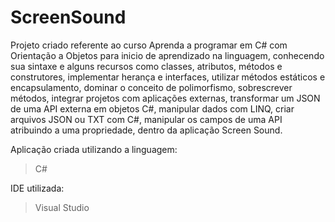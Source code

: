# ScreenSound
Projeto criado referente ao curso Aprenda a programar em C# com Orientação a Objetos para inicio de aprendizado na linguagem, conhecendo sua sintaxe e alguns recursos como classes, atributos, métodos e construtores, implementar herança e interfaces, utilizar métodos estáticos e encapsulamento, dominar o conceito de polimorfismo, sobrescrever métodos, integrar projetos com aplicações externas, transformar um JSON de uma API externa em objetos C#, manipular dados com LINQ, criar arquivos JSON ou TXT com C#, manipular os campos de uma API atribuindo a uma propriedade, dentro da aplicação Screen Sound.

Aplicação criada utilizando a linguagem:
> C#

IDE utilizada:
> Visual Studio